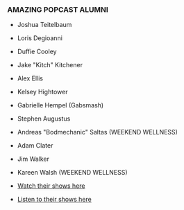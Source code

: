 ### AMAZING POPCAST ALUMNI
* Joshua Teitelbaum
* Loris Degioanni 
* Duffie Cooley
* Jake "Kitch" Kitchener
* Alex Ellis
* Kelsey Hightower
* Gabrielle Hempel (Gabsmash)
* Stephen Augustus
* Andreas "Bodmechanic" Saltas (WEEKEND WELLNESS)
* Adam Clater
* Jim Walker
* Kareen Walsh (WEEKEND WELLNESS)

* [Watch their shows here](bit.ly/35MXfte)
* [Listen to their shows here](bit.ly/3fC7sxd)
